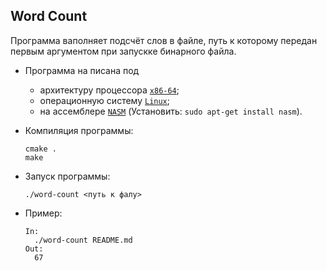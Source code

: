 Word Count
----
Программа ваполняет подсчёт слов в файле, путь к которому передан первым аргументом при запускке бинарного файла.

* Программа на писана под 
  * архитектуру процессора [`x86-64`](https://www.felixcloutier.com/x86/);
  * операционную систему [`Linux`](https://www.kernel.org/doc/);
  * на ассемблере [`NASM`](https://www.nasm.us/doc/) (Установить: `sudo apt-get install nasm`).

* Компиляция программы:
  ```
  cmake .
  make
  ```
* Запуск программы:
  ```
  ./word-count <путь к фалу>
  ```
* Пример:
  ```
  In:
    ./word-count README.md
  Out:
    67
  ```
